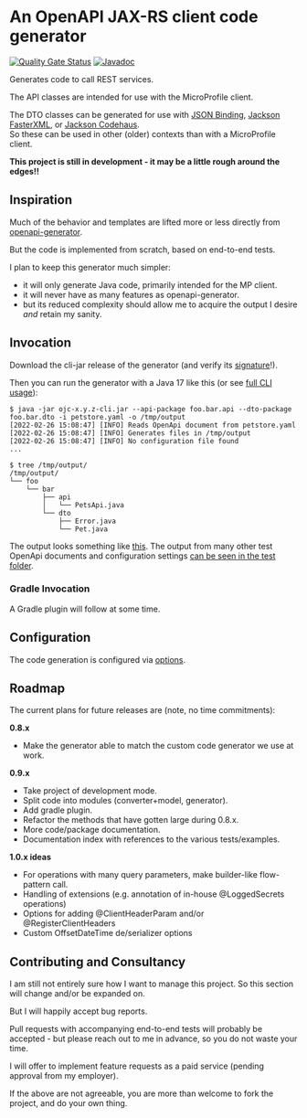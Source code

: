 # An OpenAPI JAX-RS client code generator

[![Quality Gate Status](https://sonarcloud.io/api/project_badges/measure?project=jskov_openapi-jaxrs-client&metric=alert_status)](https://sonarcloud.io/summary/new_code?id=jskov_openapi-jaxrs-client) [![Javadoc](https://img.shields.io/badge/JavaDoc-Online-green)](https://jskov.github.io/openapi-jaxrs-client/)

Generates code to call REST services.

The API classes are intended for use with the MicroProfile client.

The DTO classes can be generated for use with [JSON Binding](https://javaee.github.io/jsonb-spec/), [Jackson FasterXML](https://github.com/FasterXML/jackson-docs), or [Jackson Codehaus](https://github.com/codehaus/jackson).  
So these can be used in other (older) contexts than with a MicroProfile client.

**This project is still in development - it may be a little rough around the edges!!**

## Inspiration

Much of the behavior and templates are lifted more or less directly from [openapi-generator](https://github.com/OpenAPITools/openapi-generator).

But the code is implemented from scratch, based on end-to-end tests.

I plan to keep this generator much simpler:

 * it will only generate Java code, primarily intended for the MP client.
 * it will never have as many features as openapi-generator.
 * but its reduced complexity should allow me to acquire the output I desire *and* retain my sanity.

## Invocation

Download the cli-jar release of the generator (and verify its [signature](./src/docs/VerifySigning.md)!).

Then you can run the generator with a Java 17 like this (or see [full CLI usage](./src/docs/Cli.md)):

```console
$ java -jar ojc-x.y.z-cli.jar --api-package foo.bar.api --dto-package foo.bar.dto -i petstore.yaml -o /tmp/output
[2022-02-26 15:08:47] [INFO] Reads OpenApi document from petstore.yaml 
[2022-02-26 15:08:47] [INFO] Generates files in /tmp/output 
[2022-02-26 15:08:47] [INFO] No configuration file found
...

$ tree /tmp/output/
/tmp/output/
└── foo
    └── bar
        ├── api
        │   └── PetsApi.java
        └── dto
            ├── Error.java
            └── Pet.java
```

The output looks something like [this](./src/test/java/mada/tests/e2e/examples/petstore).
The output from many other test OpenApi documents and configuration settings [can be seen in the test folder](./src/test/java/mada/tests/e2e).


### Gradle Invocation

A Gradle plugin will follow at some time. 

## Configuration

The code generation is configured via [options](./src/docs/Configuration.md).

## Roadmap

The current plans for future releases are (note, no time commitments):

**0.8.x**

* Make the generator able to match the custom code generator we use at work.

**0.9.x**

* Take project of development mode.
* Split code into modules (converter+model, generator).
* Add gradle plugin.
* Refactor the methods that have gotten large during 0.8.x.
* More code/package documentation.
* Documentation index with references to the various tests/examples.

**1.0.x ideas**

* For operations with many query parameters, make builder-like flow-pattern call.
* Handling of extensions (e.g. annotation of in-house @LoggedSecrets operations)
* Options for adding @ClientHeaderParam and/or @RegisterClientHeaders
* Custom OffsetDateTime de/serializer options

## Contributing and Consultancy

I am still not entirely sure how I want to manage this project. So this section will change and/or be expanded on.

But I will happily accept bug reports.

Pull requests with accompanying end-to-end tests will probably be accepted - but please reach out to me in advance, so you do not waste your time.

I will offer to implement feature requests as a paid service (pending approval from my employer).

If the above are not agreeable, you are more than welcome to fork the project, and do your own thing.
